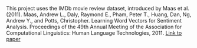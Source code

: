 This project uses the IMDb movie review dataset, introduced by Maas et al. (2011).
    Maas, Andrew L., Daly, Raymond E., Pham, Peter T., Huang, Dan, Ng, Andrew Y., and Potts, Christopher.
    Learning Word Vectors for Sentiment Analysis.
    Proceedings of the 49th Annual Meeting of the Association for Computational Linguistics: Human Language Technologies, 2011.
    [Link to paper](http://www.aclweb.org/anthology/P11-1015)